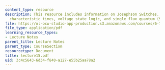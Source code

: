 ```yaml
---
content_type: resource
description: This resource includes information on Josephson Switches, memories and
  characteristic times, voltage state logic, and single flux quantum (SFQ) logic.
file: https://ol-ocw-studio-app-production.s3.amazonaws.com/courses/6-763-applied-superconductivity-fall-2005/3c4c56436d34f840a127e55b25aa78a2_lecture15.pdf
file_type: application/pdf
learning_resource_types:
- Lecture Notes
parent_title: Lecture Notes
parent_type: CourseSection
resourcetype: Document
title: lecture15.pdf
uid: 3c4c5643-6d34-f840-a127-e55b25aa78a2
---
```

